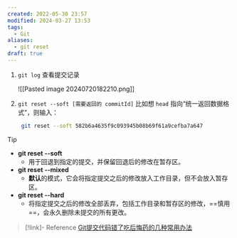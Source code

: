 ```yaml
---
created: 2022-05-30 23:57
modified: 2024-03-27 13:53
tags:
  - Git
aliases:
  - git reset
draft: true
---
```


1. `git log` 查看提交记录

	![[Pasted image 20240720182210.png]]

2. `git reset --soft [需要返回的 commitId]`
   比如想 `head` 指向“统一返回数据格式”，则输入：
   ```bash
	git reset --soft 582b6a4635f9c093945b08b69f61a9cefba7a647
	```

> [!tip]
> - **git reset --soft**
> 	- 用于回退到指定的提交，并保留回退后的修改在暂存区。
> - **git reset --mixed**
> 	- **默认**的模式，它会将指定提交之后的修改放入工作目录，但不会放入暂存区。
> - **git reset --hard**
> 	- 将指定提交之后的修改全部丢弃，包括工作目录和暂存区的修改，==慎用==，会永久删除未提交的所有更改。

> [!link]- Reference
> [Git提交代码错了吃后悔药的几种常用办法](https://mp.weixin.qq.com/s/4obQ14qLd7Lp724bP8KiVA)
